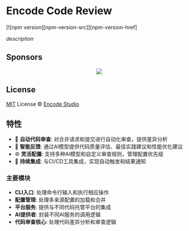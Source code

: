 # Encode Code Review

[![npm version][npm-version-src]][npm-version-href]

_description_

## Sponsors

<p align="center">
  <a href="https://cdn.jsdelivr.net/gh/antfu/static/sponsors.svg">
    <img src='https://cdn.jsdelivr.net/gh/antfu/static/sponsors.svg'/>
  </a>
</p>

## License

[MIT](./LICENSE) License © [Encode Studio](https://github.com/encode-studio-fe)

## 特性

- 🤖 **自动代码审查**: 对合并请求和提交进行自动化审查，提供差异分析
- 🧠 **智能反馈**: 通过AI模型提供代码质量评估、最佳实践建议和性能优化建议
- ⚙️ **灵活配置**: 支持多种AI模型和自定义审查规则，管理配置优先级
- 🔄 **持续集成**: 与CI/CD工具集成，实现自动触发和结果通知

### 主要模块

- **CLI入口**: 处理命令行输入和执行相应操作
- **配置管理**: 处理多来源配置的加载和合并
- **平台服务**: 提供与不同代码托管平台的集成
- **AI提供者**: 封装不同AI服务的调用逻辑
- **代码审查核心**: 处理代码差异分析和审查逻辑